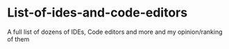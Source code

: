 # List-of-ides-and-code-editors
A full list of dozens of IDEs, Code editors and more and my opinion/ranking of them
